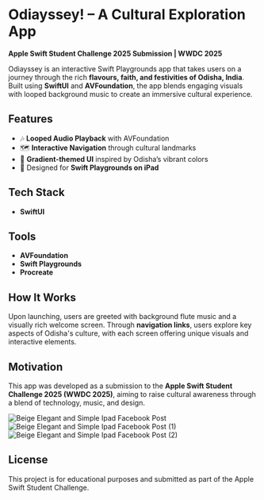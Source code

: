 # Odiayssey! – A Cultural Exploration App

**Apple Swift Student Challenge 2025 Submission | WWDC 2025**

Odiayssey is an interactive Swift Playgrounds app that takes users on a journey through the rich **flavours, faith, and festivities of Odisha, India**. Built using **SwiftUI** and **AVFoundation**, the app blends engaging visuals with looped background music to create an immersive cultural experience.

## Features
- 🎶 **Looped Audio Playback** with AVFoundation
- 🗺️ **Interactive Navigation** through cultural landmarks
- 🎨 **Gradient-themed UI** inspired by Odisha’s vibrant colors
- 📱 Designed for **Swift Playgrounds on iPad**

## Tech Stack
- **SwiftUI**

## Tools
- **AVFoundation**
- **Swift Playgrounds**
- **Procreate**

## How It Works
Upon launching, users are greeted with background flute music and a visually rich welcome screen. Through **navigation links**, users explore key aspects of Odisha's culture, with each screen offering unique visuals and interactive elements.

## Motivation
This app was developed as a submission to the **Apple Swift Student Challenge 2025 (WWDC 2025)**, aiming to raise cultural awareness through a blend of technology, music, and design.

![Beige Elegant and Simple Ipad Facebook Post](https://github.com/user-attachments/assets/a6ee40f2-31f5-4dce-b67b-7ea6ef6cca1c)
![Beige Elegant and Simple Ipad Facebook Post (1)](https://github.com/user-attachments/assets/b59f77b3-373f-4f3e-b14c-7e69f9a5d2de)
![Beige Elegant and Simple Ipad Facebook Post (2)](https://github.com/user-attachments/assets/4ffa800d-7dda-4926-9d5d-d2ca39b401e1)



## License
This project is for educational purposes and submitted as part of the Apple Swift Student Challenge.

